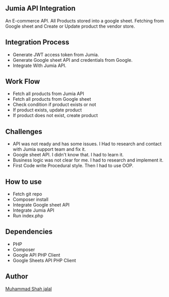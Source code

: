 ## Jumia API Integration

An E-commerce API. All Products stored into a google sheet. Fetching from Google sheet and Create or Update product the vendor store.

## Integration Process

- Generate JWT access token from Jumia.
- Generate Google sheet API and credentials from Google.
- Integrate With Jumia API.

## Work Flow

- Fetch all products from Jumia API
- Fetch all products from Google sheet
- Check condition if product exists or not
- If product exists, update product
- If product does not exist, create product

## Challenges

- API was not ready and has some issues. I Had to research and contact with Jumia support team and fix it.
- Google sheet API. I didn't know that. I had to learn it.
- Business logic was not clear for me. I had to research and implement it.
- First Code write Procedural style. Then I had to use OOP.

## How to use

- Fetch git repo
- Composer install
- Integrate Google sheet API
- Integrate Jumia API
- Run index.php

## Dependencies

- PHP
- Composer
- Google API PHP Client
- Google Sheets API PHP Client

## Author

[Muhammad Shah jalal](https://github.com/shahjalal132)